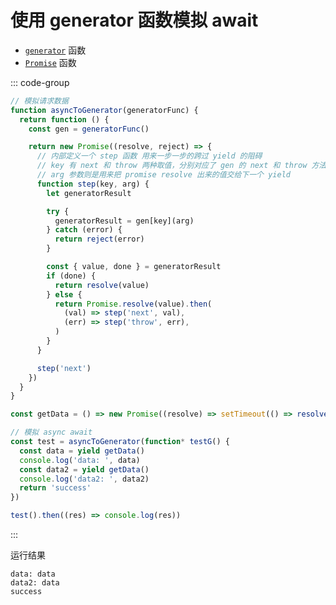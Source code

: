 # 使用 generator 函数模拟 await

- [`generator`](https://zh.javascript.info/generators) 函数
- [`Promise`](https://zh.javascript.info/promise-basics) 函数

::: code-group

```js [Implement]
// 模拟请求数据
function asyncToGenerator(generatorFunc) {
  return function () {
    const gen = generatorFunc()

    return new Promise((resolve, reject) => {
      // 内部定义一个 step 函数 用来一步一步的跨过 yield 的阻碍
      // key 有 next 和 throw 两种取值，分别对应了 gen 的 next 和 throw 方法
      // arg 参数则是用来把 promise resolve 出来的值交给下一个 yield
      function step(key, arg) {
        let generatorResult

        try {
          generatorResult = gen[key](arg)
        } catch (error) {
          return reject(error)
        }

        const { value, done } = generatorResult
        if (done) {
          return resolve(value)
        } else {
          return Promise.resolve(value).then(
            (val) => step('next', val),
            (err) => step('throw', err),
          )
        }
      }

      step('next')
    })
  }
}
```

```js [Test]
const getData = () => new Promise((resolve) => setTimeout(() => resolve('data'), 500))

// 模拟 async await
const test = asyncToGenerator(function* testG() {
  const data = yield getData()
  console.log('data: ', data)
  const data2 = yield getData()
  console.log('data2: ', data2)
  return 'success'
})

test().then((res) => console.log(res))
```

:::

运行结果

```
data: data
data2: data
success
```
